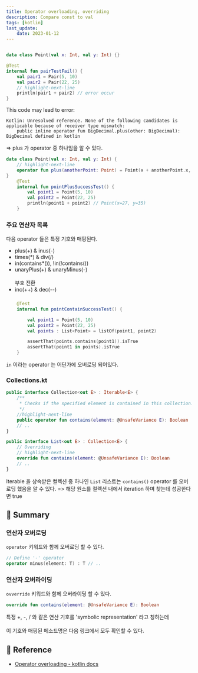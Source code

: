 ```yaml
---
title: Operator overloading, overriding
description: Compare const to val
tags: [kotlin]
last_update:
    date: 2023-01-12
---
```


```kotlin

data class Point(val x: Int, val y: Int) {}

@Test
internal fun pairTestFail() {
    val pair1 = Pair(5, 10)
    val pair2 = Pair(22, 25)
    // highlight-next-line
    println(pair1 + pair2) // error occur
}
```

This code may lead to error:
```text
Kotlin: Unresolved reference. None of the following candidates is applicable because of receiver type mismatch: 
    public inline operator fun BigDecimal.plus(other: BigDecimal): BigDecimal defined in kotlin
```

=> plus 가 operator 중 하나임을 알 수 있다.

```kotlin
data class Point(val x: Int, val y: Int) {
    // highlight-next-line
    operator fun plus(anotherPoint: Point) = Point(x + anotherPoint.x, y + anotherPoint.y)
}
    @Test
    internal fun pointPlusSuccessTest() {
        val point1 = Point(5, 10)
        val point2 = Point(22, 25)
        println(point1 + point2) // Point(x=27, y=35)
    }
```
### 주요 연산자 목록
다음 operator 들은 특정 기호와 매핑된다.

- plus(+) & inus(-)
- times(*) & div(/)
- in(contains*()), !in(!contains())
- unaryPlus(+) & unaryMinus(-) <br></br>
부호 전환 
- inc(++) & dec(--)


### 
```kotlin
    @Test
    internal fun pointContainSuccessTest() {

        val point1 = Point(5, 10)
        val point2 = Point(22, 25)
        val points : List<Point> = listOf(point1, point2)

        assertThat(points.contains(point1)).isTrue
        assertThat(point1 in points).isTrue
    }
```

`in` 이라는 operator 는 어딘가에 오버로딩 되어있다. 

### Collections.kt
```kotlin
public interface Collection<out E> : Iterable<E> {
    /**
     * Checks if the specified element is contained in this collection.
     */
    //highlight-next-line
    public operator fun contains(element: @UnsafeVariance E): Boolean
    // ..
}

public interface List<out E> : Collection<E> {
    // Overriding
    // highlight-next-line
    override fun contains(element: @UnsafeVariance E): Boolean
    // ..
}
```
Iterable 을 상속받은 컬렉션 중 하나인 `List` 리스트는 `contains()` operator 를 오버로딩 했음을 알 수 있다.
=> 해당 원소를 컬렉션 내에서 iteration 하며 찾는데 성공한다면 true

## 📝 Summary
### 연산자 오버로딩 
`operator` 키워드와 함께 오버로딩 할 수 있다.
```kotlin
// Define '-' operator
operator minus(element: T) : T // ..
```
### 연산자 오버라이딩
`ovverride` 키워드와 함께 오버라이딩 할 수 있다.
```kotlin
override fun contains(element: @UnsafeVariance E): Boolean
```

특정 +, -, / 와 같은 연산 기호를 'symbolic representation' 라고 칭하는데 <br></br>
이 기호와 매핑된 메소드명은 다음 링크에서 모두 확인할 수 있다.


## 🔗 Reference
- [Operator overloading - kotlin docs](https://kotlinlang.org/docs/operator-overloading.html#property-delegation-operators)